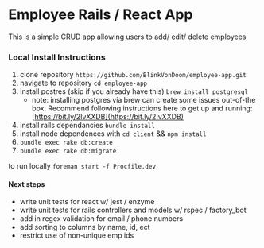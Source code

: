 # Employee Rails / React App

This is a simple CRUD app allowing users to add/ edit/ delete employees

### Local Install Instructions

1.  clone repository  `https://github.com/BlinkVonDoom/employee-app.git`
2.  navigate to repository  `cd employee-app`
3.  install postres (skip if you already have this)  `brew install postgresql`
    -   note: installing postgres via brew can create some issues out-of-the box. Recommend following instructions here to get up and running:  [https://bit.ly/2IvXXDB](https://bit.ly/2IvXXDB)
4.  install rails dependancies  `bundle install`
5.  install node dependences with `cd client` &&  `npm install`
6.  `bundle exec rake db:create`
7.  `bundle exec rake db:migrate`

to run locally  `foreman start -f Procfile.dev`

#### Next steps 
- write unit tests for react w/ jest / enzyme
- write unit tests for rails controllers and models w/ rspec / factory_bot
- add in regex validation for email / phone numbers
- add sorting to columns by name, id, ect
- restrict use of non-unique emp ids 